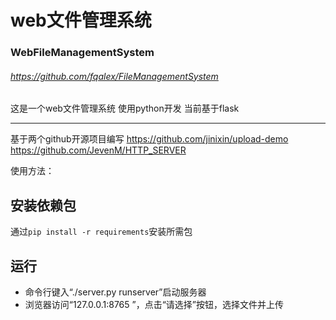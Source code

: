 # web文件管理系统
### WebFileManagementSystem
###### https://github.com/fqalex/FileManagementSystem

这是一个web文件管理系统
使用python开发
当前基于flask
___________________
基于两个github开源项目编写
https://github.com/jinixin/upload-demo
https://github.com/JevenM/HTTP_SERVER

						
使用方法：
## 安装依赖包

通过<code>pip install -r requirements</code>安装所需包  

## 运行

* 命令行键入“./server.py runserver”启动服务器  
* 浏览器访问“127.0.0.1:8765 ”，点击“请选择”按钮，选择文件并上传  
